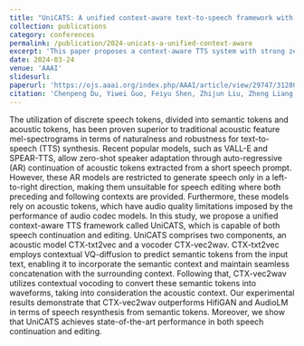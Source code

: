 ```yaml
---
title: "UniCATS: A unified context-aware text-to-speech framework with contextual vq-diffusion and vocoding"
collection: publications
category: conferences
permalink: /publication/2024-unicats-a-unified-context-aware
excerpt: 'This paper proposes a context-aware TTS system with strong zero-shot TTS and speech editing abilities, by a contextual token vocoder CTX-vec2wav and discrete diffusion-based CTX-txt2vec.'
date: 2024-03-24
venue: 'AAAI'
slidesurl: 
paperurl: 'https://ojs.aaai.org/index.php/AAAI/article/view/29747/31286'
citation: 'Chenpeng Du, Yiwei Guo, Feiyu Shen, Zhijun Liu, Zheng Liang, Xie Chen, Shuai Wang, Hui Zhang, Kai Yu. (2024). &quot;UniCATS: A unified context-aware text-to-speech framework with contextual vq-diffusion and vocoding.&quot; <i>Proc. AAAI</i>, 2024, vol. 38, No. 16, pp. 17924-17932.'
---
```


The utilization of discrete speech tokens, divided into semantic tokens and acoustic tokens, has been proven superior to traditional acoustic feature mel-spectrograms in terms of naturalness and robustness for text-to-speech (TTS) synthesis. Recent popular models, such as VALL-E and SPEAR-TTS, allow zero-shot speaker adaptation through auto-regressive (AR) continuation of acoustic tokens extracted from a short speech prompt. However, these AR models are restricted to generate speech only in a left-to-right direction, making them unsuitable for speech editing where both preceding and following contexts are provided. Furthermore, these models rely on acoustic tokens, which have audio quality limitations imposed by the performance of audio codec models. In this study, we propose a unified context-aware TTS framework called UniCATS, which is capable of both speech continuation and editing. UniCATS comprises two components, an acoustic model CTX-txt2vec and a vocoder CTX-vec2wav. CTX-txt2vec employs contextual VQ-diffusion to predict semantic tokens from the input text, enabling it to incorporate the semantic context and maintain seamless concatenation with the surrounding context. Following that, CTX-vec2wav utilizes contextual vocoding to convert these semantic tokens into waveforms, taking into consideration the acoustic context. Our experimental results demonstrate that CTX-vec2wav outperforms HifiGAN and AudioLM in terms of speech resynthesis from semantic tokens. Moreover, we show that UniCATS achieves state-of-the-art performance in both speech continuation and editing.
